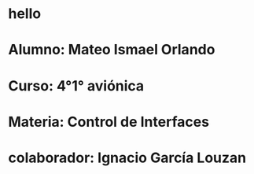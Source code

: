 # hello
# Alumno: Mateo Ismael Orlando
# Curso: 4°1° aviónica
# Materia: Control de Interfaces
# colaborador: Ignacio García Louzan
